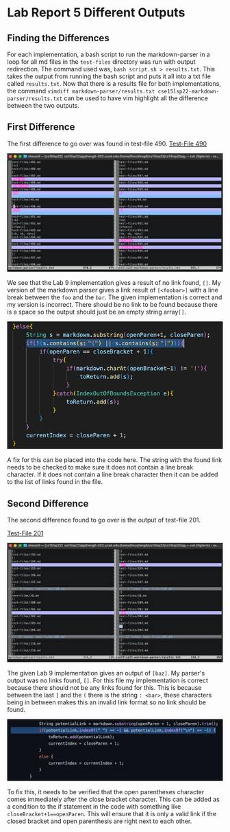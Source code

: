 # Lab Report 5 Different Outputs

## Finding the Differences

For each implementation, a bash script to run the markdown-parser in a loop for all md files in the `test-files` directory was run with output redirection. The command used was, `bash script.sh > results.txt`. This takes the output from running the bash script and puts it all into a txt file called `results.txt`. Now that there is a results file for both implementations, the command `vimdiff markdown-parser/results.txt cse15lsp22-markdown-parser/results.txt` can be used to have vim highlight all the difference between the two outputs.


## First Difference

The first difference to go over was found in test-file 490.
[Test-File 490](https://github.com/nidhidhamnani/markdown-parser/blob/main/test-files/490.md)

![Test-File 490 Comparison](./Lab%20Report%205%20Test-File%20490%20Diff.png)

We see that the Lab 9 implementation gives a result of no link found, `[]`. My version of the markdown parser gives a link result of `[<foobar>]` with a line break between the `foo` and the `bar`. The given implementation is correct and my version is incorrect. There should be no link to be found because there is a space so the output should just be an empty string array`[]`. 

![Problem Two](./Lab%20Report%205%20Fix%201.png)

A fix for this can be placed into the code here. The string with the found link needs to be checked to make sure it does not contain a line break character. If it does not contain a line break character then it can be added to the list of links found in the file.



## Second Difference


The second difference found to go over is the output of test-file 201.

[Test-File 201](https://github.com/nidhidhamnani/markdown-parser/blob/main/test-files/201.md)

![Test-File 201 Comparison](./Lab%20Report%205%20Test-File%20201%20Diff.png)

The given Lab 9 implementation gives an output of `[baz]`. My parser's output was no links found, `[]`. For this file my implementation is correct because there should not be any links found for this. This is because between the last `]` and the `(` there is the string `: <bar>`, these characters being in between makes this an invalid link format so no link should be found.

![Problem Two](./Lab%20Report%205%20Fix%202.png)

To fix this, it needs to be verified that the open parentheses character comes immediately after the close bracket character. This can be added as a condition to the if statement in the code with something like `closeBracket+1==openParen`. This will ensure that it is only a valid link if the closed bracket and open parenthesis are right next to each other.